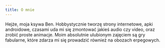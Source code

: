 ```yaml
---
title: O mnie
---
```

<re-img src="author.jpg" hovereffect=true></re-img>

Hejże, moja ksywa Ben. Hobbystycznie tworzę strony internetowe, apki androidowe,  czasami
uda mi się zmontować jakieś audio czy video, oraz zrobić proste animacje. Moim absolutnie
ulubionym zajęciem są gry fabularne, które zdarza mi się prowadzić również na obozach
erpegowych. 
<re-icons></re-icons>
